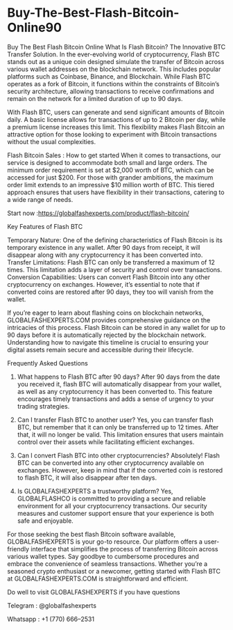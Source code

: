 # Buy-The-Best-Flash-Bitcoin-Online90
Buy The Best Flash Bitcoin Online
What Is Flash Bitcoin?
The Innovative BTC Transfer Solution.
In the ever-evolving world of cryptocurrency, Flash BTC stands out as a unique coin designed simulate the transfer of Bitcoin across various wallet addresses on the blockchain network. This includes popular platforms such as Coinbase, Binance, and Blockchain. While Flash BTC operates as a fork of Bitcoin, it functions within the constraints of Bitcoin’s security architecture, allowing transactions to receive confirmations and remain on the network for a limited duration of up to 90 days.


With Flash BTC, users can generate and send significant amounts of Bitcoin daily. A basic license allows for transactions of up to 2 Bitcoin per day, while a premium license increases this limit. This flexibility makes Flash Bitcoin an attractive option for those looking to experiment with Bitcoin transactions without the usual complexities.

Flash Bitcoin Sales : How to get started
When it comes to transactions, our service is designed to accommodate both small and large orders. The minimum order requirement is set at $2,000 worth of BTC, which can be accessed for just $200. For those with grander ambitions, the maximum order limit extends to an impressive $10 million worth of BTC. This tiered approach ensures that users have flexibility in their transactions, catering to a wide range of needs.

Start now :https://globalfashexperts.com/product/flash-bitcoin/

Key Features of Flash BTC

Temporary Nature: One of the defining characteristics of Flash Bitcoin is its temporary existence in any wallet. After 90 days from receipt, it will disappear along with any cryptocurrency it has been converted into.
Transfer Limitations: Flash BTC can only be transferred a maximum of 12 times. This limitation adds a layer of security and control over transactions.
Conversion Capabilities: Users can convert Flash Bitcoin into any other cryptocurrency on exchanges. However, it’s essential to note that if converted coins are restored after 90 days, they too will vanish from the wallet.

If you’re eager to learn about flashing coins on blockchain networks, GLOBALFASHEXPERTS.COM provides comprehensive guidance on the intricacies of this process. Flash Bitcoin can be stored in any wallet for up to 90 days before it is automatically rejected by the blockchain network. Understanding how to navigate this timeline is crucial to ensuring your digital assets remain secure and accessible during their lifecycle.

Frequently Asked Questions
1. What happens to Flash BTC after 90 days?
After 90 days from the date you received it, flash BTC will automatically disappear from your wallet, as well as any cryptocurrency it has been converted to. This feature encourages timely transactions and adds a sense of urgency to your trading strategies.

2. Can I transfer Flash BTC to another user?
Yes, you can transfer flash BTC, but remember that it can only be transferred up to 12 times. After that, it will no longer be valid. This limitation ensures that users maintain control over their assets while facilitating efficient exchanges.

3. Can I convert Flash BTC into other cryptocurrencies?
Absolutely! Flash BTC can be converted into any other cryptocurrency available on exchanges. However, keep in mind that if the converted coin is restored to flash BTC, it will also disappear after ten days.

4. Is GLOBALFASHEXPERTS a trustworthy platform?
Yes, GLOBALFLASHCO is committed to providing a secure and reliable environment for all your cryptocurrency transactions. Our security measures and customer support ensure that your experience is both safe and enjoyable.

For those seeking the best flash Bitcoin software available, GLOBALFASHEXPERTS is your go-to resource. Our platform offers a user-friendly interface that simplifies the process of transferring Bitcoin across various wallet types. Say goodbye to cumbersome procedures and embrace the convenience of seamless transactions. Whether you’re a seasoned crypto enthusiast or a newcomer, getting started with Flash BTC at GLOBALFASHEXPERTS.COM is straightforward and efficient.

Do well to visit GLOBALFASHEXPERTS if you have questions

Telegram : @globalfashexperts

Whatsapp : +1 (770) 666–2531
